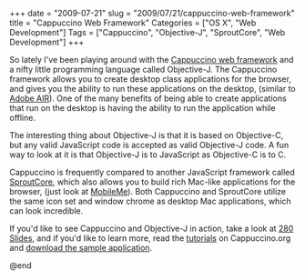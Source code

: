 +++
date = "2009-07-21"
slug = "2009/07/21/cappuccino-web-framework"
title = "Cappuccino Web Framework"
Categories = ["OS X", "Web Development"]
Tags = ["Cappuccino", "Objective-J", "SproutCore", "Web Development"]
+++

So lately I've been playing around with the [Cappuccino web framework](http://cappuccino.org/) and a nifty little programming language called Objective-J. The Cappuccino framework allows you to create desktop class applications for the browser, and gives you the ability to run these applications on the desktop, (similar to [Adobe AIR](http://www.adobe.com/products/air/)). One of the many benefits of being able to create applications that run on the desktop is having the ability to run the application while offline.

The interesting thing about Objective-J is that it is based on Objective-C, but any valid JavaScript code is accepted as valid Objective-J code. A fun way to look at it is that Objective-J is to JavaScript as Objective-C is to C.

Cappuccino is frequently compared to another JavaScript framework called [SproutCore](http://www.sproutcore.com/), which also allows you to build rich Mac-like applications for the browser, (just look at [MobileMe](http://me.com/)). Both Cappuccino and SproutCore utilize the same icon set and window chrome as desktop Mac applications, which can look incredible.

If you'd like to see Cappuccino and Objective-J in action, take a look at [280 Slides](http://280slides.com/), and if you'd like to learn more, read the [tutorials](http://cappuccino.org/learn/tutorials/) on Cappuccino.org and [download the sample application](http://cappuccino.org/starter).

@end
